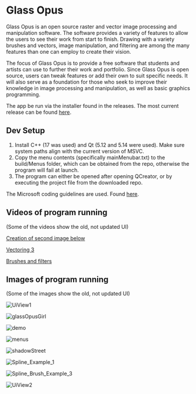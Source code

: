 # Glass Opus

Glass Opus is an open source raster and vector image processing and manipulation software. The software provides a variety of features to allow the users to see their work from start to finish. Drawing with a variety brushes and vectors, image manipulation, and filtering are among the many features than one can employ to create their vision.

The focus of Glass Opus is to provide a free software that students and artists can use to further their work and portfolio. Since Glass Opus is open source, users can tweak features or add their own to suit specific needs. It will also serve as a foundation for those who seek to improve their knowledge in image processing and manipulation, as well as basic graphics programming.

The app be run via the installer found in the releases. The most current release can be found [here](https://github.com/Geist-of-the-Automaton/GlassOpus/releases/tag/1.0).

## Dev Setup

1. Install C++ (17 was used) and Qt (5.12 and 5.14 were used). Make sure system paths align with the current version of MSVC.
2. Copy the menu contents (specifically mainMenubar.txt) to the build/Menus folder, which can be obtained from the repo, otherwise the program will fail at launch.
3. The program can either be opened after opening QCreator, or by executing the project file from the downloaded repo.

The Microsoft coding guidelines are used. Found [here](https://www.cise.ufl.edu/~mschneid/Research/C++%20Programming%20Style%20Guidelines.htm).

## Videos of program running
(Some of the videos show the old, not updated UI)

[Creation of second image below](https://youtu.be/XCe56i6esuc)

[Vectoring 3](https://youtu.be/YO4rZiHFvdQ)

[Brushes and filters](https://youtu.be/wA5ZYv1swbU)

<!--[Vectoring 2](https://youtu.be/p1WU3VXfM3Y)-->

## Images of program running
(Some of the images show the old, not updated UI)

![UiView1](https://user-images.githubusercontent.com/44931507/175762431-2e0c5d52-c30c-4882-8871-96f23aa68ad1.png)

![glassOpusGirl](https://user-images.githubusercontent.com/44931507/116170700-4f15b680-a6d5-11eb-851d-850b10630e07.png)

![demo](https://user-images.githubusercontent.com/44931507/116170714-54730100-a6d5-11eb-87f5-9ba522397bc3.png)

![menus](https://user-images.githubusercontent.com/44931507/175788824-37b0a479-1dbd-4e4e-8742-e2dbd231eb74.png)
<!--![Icon_View](https://user-images.githubusercontent.com/44931507/109450387-c3571500-7a18-11eb-9ebe-5ec7456ffaed.png)-->

![shadowStreet](https://user-images.githubusercontent.com/44931507/116170747-605ec300-a6d5-11eb-832d-2af2a5faf98c.png)

![Spline_Example_1](https://user-images.githubusercontent.com/44931507/109450396-cb16b980-7a18-11eb-8ec9-137f5bc2f685.png)

<!--![Spline_Brush_Example_1](https://user-images.githubusercontent.com/44931507/109450419-d669e500-7a18-11eb-9f5e-c339581bfaa5.png)-->

<!--![Spline_Brush_Example_2](https://user-images.githubusercontent.com/44931507/109450432-dbc72f80-7a18-11eb-84c6-f2a0b3ed0945.png)-->

![Spline_Brush_Example_3](https://user-images.githubusercontent.com/44931507/109450440-dec22000-7a18-11eb-9de4-7f6569bb464c.png)

![UiView2](https://user-images.githubusercontent.com/44931507/175762495-ded825d4-ef83-48d3-b896-7427ca21b58a.PNG)



